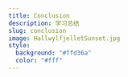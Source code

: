 ```yaml
---
title: Conclusion
description: 学习总结
slug: conclusion
image: HallwylfjelletSunset.jpg
style:
  background: "#ffd36a"
  color: "#fff"
---
```

